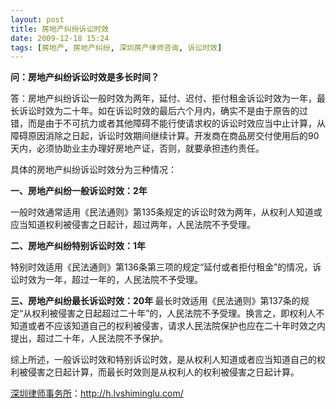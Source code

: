```yaml
---
layout: post
title: 房地产纠纷诉讼时效
date: 2009-12-18 15:24
tags: [房地产, 房地产纠纷, 深圳房产律师咨询, 诉讼时效]
---
```

<strong>问：房地产纠纷诉讼时效是多长时间？</strong>

答：房地产纠纷诉讼一般时效为两年，延付、迟付、拒付租金诉讼时效为一年，最长诉讼时效为二十年。如在诉讼时效的最后六个月内，确实不是由于原告的过 错，而是由于不可抗力或者其他障碍不能行使请求权的诉讼时效应当中止计算，从障碍原因消除之日起，诉讼时效期间继续计算。开发商在商品房交付使用后的90 天内，必须协助业主办理好房地产证，否则，就要承担违约责任。

具体的房地产纠纷诉讼时效分为三种情况：

<strong>一、房地产纠纷一般诉讼时效：2年</strong>

一般时效通常适用《民法通则》第135条规定的诉讼时效为两年，从权利人知道或应当知道权利被侵害之日起计，超过两年，人民法院不予受理。

<strong>二、房地产纠纷特别诉讼时效：1年</strong>

特别时效适用《民法通则》第136条第三项的规定“延付或者拒付租金”的情况，诉讼时效为一年，超过一年的，人民法院不予受理。

<strong>三、房地产纠纷最长诉讼时效：20年
</strong>
最长时效适用《民法通则》第137条的规定“从权利被侵害之日起超过二十年”的，人民法院不予受理。换言之，即权利人不知道或者不应该知道自己的权利被侵害，请求人民法院保护也应在二十年时效之内提出，超过二十年，人民法院不予保护。

综上所述，一般诉讼时效和特别诉讼时效，是从权利人知道或者应当知道自己的权利被侵害之日起计算，而最长时效则是从权利人的权利被侵害之日起计算。

<a href="http://h.lvshiminglu.com/">深圳律师事务所</a>：<a href="http://h.lvshiminglu.com/">http://h.lvshiminglu.com/</a>

